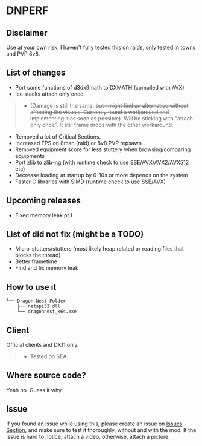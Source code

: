 # DNPERF
## Disclaimer
Use at your own risk, I haven't fully tested this on raids, only tested in towns and PVP 8v8.
## List of changes
- Port some functions of d3dx9math to DXMATH (compiled with AVX)
- Ice stacks attach only once.
> - (Damage is still the same, ~~but I might find an alternative without affecting the visuals. Currently found a workaround and implementing it as soon as possible)~~. Will be sticking with "attach only once". It still frame drops with the other workaround.
- Removed a lot of Critical Sections.
- Increased FPS on 8man (raid) or 8v8 PVP repsawn
- Removed equipment score for less stuttery when browsing/comparing equipments
- Port zlib to zlib-ng (with runtime check to use SSE/AVX/AVX2/AVX512 etc)
- Decrease loading at startup by 6-10s or more depends on the system
- Faster C libraries with SIMD (runtime check to use SSE/AVX)

## Upcoming releases
- Fixed memory leak pt.1
## List of did not fix (might be a TODO)
- Micro-stutters/stutters (most likely heap related or reading files that blocks the thread)
- Better frametime
- Find and fix memory leak
## How to use it
```
└── Dragon Nest Folder
    ├── netapi32.dll
    └── dragonnest_x64.exe
```
## Client
Official clients and DX11 only.
> - Tested on SEA. 

## Where source code?
Yeah no. Guess it why.

## Issue
If you found an issue while using this, please create an issue on [Issues Section](https://github.com/dnblank123/dnperf-public/issues), and make sure to test it thoroughly, without and with the mod. If the issue is hard to notice, attach a video, otherwise, attach a picture.